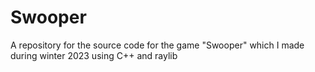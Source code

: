 # Swooper
A repository for the source code for the game "Swooper" which I made during winter 2023 using C++ and raylib
